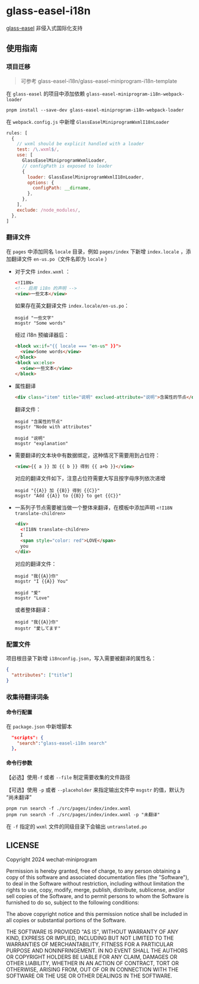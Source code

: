 # glass-easel-i18n

[glass-easel](https://github.com/wechat-miniprogram/glass-easel) 非侵入式国际化支持

## 使用指南

### 项目迁移

> 可参考 glass-easel-i18n/glass-easel-miniprogram-i18n-template

在 `glass-easel` 的项目中添加依赖 `glass-easel-miniprogram-i18n-webpack-loader`

```shell
pnpm install --save-dev glass-easel-miniprogram-i18n-webpack-loader
```

在 `webpack.config.js` 中新增 `GlassEaselMiniprogramWxmlI18nLoader`

```js
rules: [
  {
    // wxml should be explicit handled with a loader
    test: /\.wxml$/,
    use: [
      GlassEaselMiniprogramWxmlLoader,
      // configPath is exposed to loader
      {
        loader: GlassEaselMiniprogramWxmlI18nLoader,
        options: {
          configPath: __dirname,
        },
      },
    ],
    exclude: /node_modules/,
  },
]
```

### 翻译文件

在 `pages` 中添加同名 `locale` 目录，例如 `pages/index` 下新增 `index.locale` ，添加翻译文件 `en-us.po`（文件名即为 `locale` ）

- 对于文件 `index.wxml` ：

  ```html
  <!I18N>
  <!-- 启用 i18n 的声明 -->
  <view>一些文本</view>
  ```

  如果存在英文翻译文件 `index.locale/en-us.po`：

  ```
  msgid "一些文字"
  msgstr "Some words"
  ```

  经过 i18n 预编译器后：

  ```html
  <block wx:if="{{ locale === "en-us" }}">
    <view>Some words</view>
  </block>
  <block wx:else>
    <view>一些文本</view>
  </block>
  ```

- 属性翻译

  ```html
  <div class="item" title="说明" exclued-attribute="说明">含属性的节点</div>
  ```

  翻译文件：

  ```po
  msgid "含属性的节点"
  msgstr "Node with attributes"

  msgid "说明"
  msgstr "explanation"
  ```

- 需要翻译的文本块中有数据绑定，这种情况下需要用到占位符：

  ```html
  <view>{{ a }} 加 {{ b }} 得到 {{ a+b }}</view>
  ```

  对应的翻译文件如下，注意占位符需要大写且按字母序列依次递增

  ```po
  msgid "{{A}} 加 {{B}} 得到 {{C}}"
  msgstr "Add {{A}} to {{B}} to get {{C}}"
  ```

- 一系列子节点需要被当做一个整体来翻译，在模板中添加声明 `<!I18N translate-children>` 

  ```html
  <div>
    <!I18N translate-children>
    I
    <span style="color: red">LOVE</span>
    you
  </div>
  ```

  对应的翻译文件：

  ```po
  msgid "我{{A}}你"
  msgstr "I {{A}} You"

  msgid "爱"
  msgstr "Love"
  ```

  或者整体翻译：

  ```po
  msgid "我{{A}}你"
  msgstr "愛してます"
  ```

### 配置文件

项目根目录下新增 `i18nconfig.json`，写入需要被翻译的属性名：

```json
{
  "attributes": ["title"]
}
```

### 收集待翻译词条

#### 命令行配置

在 `package.json` 中新增脚本

```json
  "scripts": {
    "search":"glass-easel-i18n search"
  },
```

#### 命令行参数

【必选】使用`-f` 或者 `--file` 制定需要收集的文件路径

【可选】使用 `-p` 或者 `--placeholder` 来指定输出文件中 `msgstr` 的值，默认为 “尚未翻译”

```shell
pnpm run search -f ./src/pages/index/index.wxml
pnpm run search -f ./src/pages/index/index.wxml -p "未翻译"
```

在 `-f` 指定的 `wxml` 文件的同级目录下会输出 `untranslated.po`

## LICENSE

Copyright 2024 wechat-miniprogram

Permission is hereby granted, free of charge, to any person obtaining a copy of this software and associated documentation files (the "Software"), to deal in the Software without restriction, including without limitation the rights to use, copy, modify, merge, publish, distribute, sublicense, and/or sell copies of the Software, and to permit persons to whom the Software is furnished to do so, subject to the following conditions:

The above copyright notice and this permission notice shall be included in all copies or substantial portions of the Software.

THE SOFTWARE IS PROVIDED "AS IS", WITHOUT WARRANTY OF ANY KIND, EXPRESS OR IMPLIED, INCLUDING BUT NOT LIMITED TO THE WARRANTIES OF MERCHANTABILITY, FITNESS FOR A PARTICULAR PURPOSE AND NONINFRINGEMENT. IN NO EVENT SHALL THE AUTHORS OR COPYRIGHT HOLDERS BE LIABLE FOR ANY CLAIM, DAMAGES OR OTHER LIABILITY, WHETHER IN AN ACTION OF CONTRACT, TORT OR OTHERWISE, ARISING FROM, OUT OF OR IN CONNECTION WITH THE SOFTWARE OR THE USE OR OTHER DEALINGS IN THE SOFTWARE.
